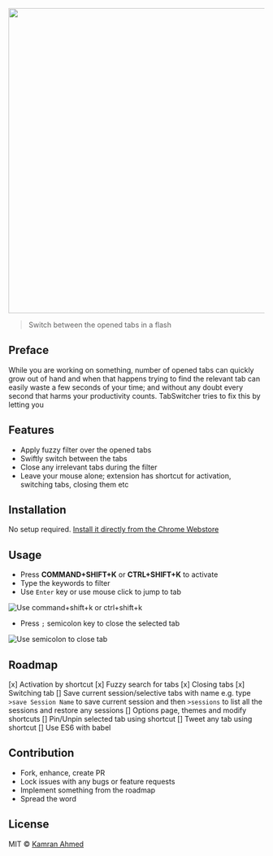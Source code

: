
<p align="center">
    <img width="600" src="http://i.imgur.com/2EVTmo1.png" text-align="center">
</p>

> Switch between the opened tabs in a flash

## Preface

While you are working on something, number of opened tabs can quickly grow out of hand and when that happens trying to find the relevant tab can easily waste a few seconds of your time; and without any doubt every second that harms your productivity counts. TabSwitcher tries to fix this by letting you

## Features 

- Apply fuzzy filter over the opened tabs 
- Swiftly switch between the tabs
- Close any irrelevant tabs during the filter 
- Leave your mouse alone; extension has shortcut for activation, switching tabs, closing them etc
 
## Installation

No setup required. [Install it directly from the Chrome Webstore]()

## Usage

- Press **COMMAND+SHIFT+K** or **CTRL+SHIFT+K** to activate
- Type the keywords to filter
- Use `Enter` key or use mouse click to jump to tab

![Use command+shift+k or ctrl+shift+k]()

- Press `;` semicolon key to close the selected tab

![Use semicolon to close tab]()


## Roadmap

[x] Activation by shortcut
[x] Fuzzy search for tabs
[x] Closing tabs
[x] Switching tab
[] Save current session/selective tabs with name e.g. type `>save Session Name` to save current session and then `>sessions` to list all the sessions and restore any sessions 
[] Options page, themes and modify shortcuts
[] Pin/Unpin selected tab using shortcut
[] Tweet any tab using shortcut
[] Use ES6 with babel

## Contribution

- Fork, enhance, create PR
- Lock issues with any bugs or feature requests
- Implement something from the roadmap
- Spread the word
 
## License

MIT © [Kamran Ahmed](http://github.com/kamranahmedse)
